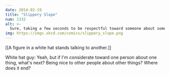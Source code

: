 ```yaml
---
date: 2014-02-19
title: "Slippery Slope"
num: 1332
alt: >-
  Sure, taking a few seconds to be respectful toward someone about something they care about doesn't sound hard. But if you talk to hundreds of people every day and they all start expecting that same consideration, it could potentially add up to MINUTES wasted. And for WHAT?
img: https://imgs.xkcd.com/comics/slippery_slope.png
---
```

[[A figure in a white hat stands talking to another.]]

White hat guy: Yeah, but if I'm considerate toward one person about one thing, what's next? Being nice to other people about other things? Where does it end? 


